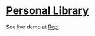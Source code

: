 # [Personal Library](https://www.freecodecamp.org/learn/quality-assurance/quality-assurance-projects/personal-library)
See live demo at [Repl](https://personal-library.drrompecabezas.repl.co/)

